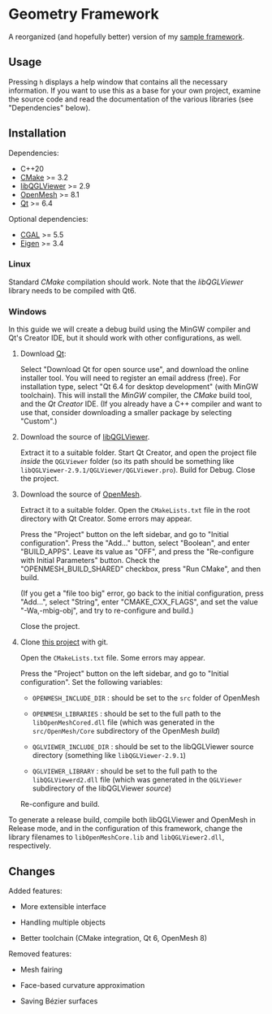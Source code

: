 # Geometry Framework

A reorganized (and hopefully better) version of my
[sample framework](https://github.com/salvipeter/sample-framework).

## Usage

Pressing `h` displays a help window that contains all the necessary information.
If you want to use this as a base for your own project, examine the source code
and read the documentation of the various libraries (see "Dependencies" below).

## Installation

Dependencies:

- C++20
- [CMake](https://cmake.org/) >= 3.2
- [libQGLViewer](http://www.libqglviewer.com/) >= 2.9
- [OpenMesh](http://www.openmesh.org/) >= 8.1
- [Qt](http://qt-project.org/) >= 6.4

Optional dependencies:

- [CGAL](https://www.cgal.org/) >= 5.5
- [Eigen](https://eigen.tuxfamily.org/) >= 3.4

### Linux

Standard *CMake* compilation should work.
Note that the *libQGLViewer* library needs to be compiled with Qt6.

### Windows

In this guide we will create a debug build using the MinGW compiler and Qt's Creator IDE, 
but it should work with other configurations, as well.

1. Download [Qt](https://www.qt.io/):

   Select "Download Qt for open source use", and download the online installer tool.
   You will need to register an email address (free).
   For installation type, select "Qt 6.4 for desktop development" (with MinGW toolchain).
   This will install the *MinGW* compiler, the *CMake* build tool,
   and the *Qt Creator* IDE.
   (If you already have a C++ compiler and want to use that, consider downloading
   a smaller package by selecting "Custom".)

1. Download the source of [libQGLViewer](https://libqglviewer.com/).

   Extract it to a suitable folder. Start Qt Creator, and open the project file
   *inside* the `QGLViewer` folder (so its path should be something like
   `libQGLViewer-2.9.1/QGLViewer/QGLViewer.pro`). Build for Debug.
   Close the project.

1. Download the source of [OpenMesh](https://www.openmesh.org/).

   Extract it to a suitable folder. Open the `CMakeLists.txt` file in the
   root directory with Qt Creator. Some errors may appear.
   
   Press the "Project" button on the left sidebar, and go to "Initial configuration".
   Press the "Add..." button, select "Boolean", and enter "BUILD_APPS".
   Leave its value as "OFF", and press the "Re-configure with Initial Parameters" button.
   Check the "OPENMESH_BUILD_SHARED" checkbox, press "Run CMake", and then build.

   (If you get a "file too big" error, go back to the initial configuration,
   press "Add...", select "String", enter "CMAKE_CXX_FLAGS",
   and set the value "-Wa,-mbig-obj", and try to re-configure and build.)

   Close the project.

1. Clone [this project](https://github.com/salvipeter/geo-framework) with git.

   Open the `CMakeLists.txt` file. Some errors may appear.
   
   Press the "Project" button on the left sidebar, and go to "Initial configuration".
   Set the following variables:
   
   - `OPENMESH_INCLUDE_DIR` : should be set to the `src` folder of OpenMesh
   
   - `OPENMESH_LIBRARIES` : should be set to the full path to the `libOpenMeshCored.dll` file
     (which was generated in the `src/OpenMesh/Core` subdirectory of the OpenMesh *build*)
   
   - `QGLVIEWER_INCLUDE_DIR` : should be set to the libQGLViewer source directory
     (something like `libQGLViewer-2.9.1`)
   
   - `QGLVIEWER_LIBRARY` : should be set to the full path to the `libQGLViewerd2.dll` file
     (which was generated in the `QGLViewer` subdirectory of the libQGLViewer *source*)

   Re-configure and build.

To generate a release build, compile both libQGLViewer and OpenMesh in Release mode,
and in the configuration of this framework, change the library filenames to
`libOpenMeshCore.lib` and `libQGLViewer2.dll`, respectively.

## Changes

Added features:

- More extensible interface

- Handling multiple objects

- Better toolchain (CMake integration, Qt 6, OpenMesh 8)

Removed features:

- Mesh fairing

- Face-based curvature approximation

- Saving Bézier surfaces
